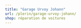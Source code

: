 ```yaml
---
title: "Garage Urvoy Johann"
url: /plerin/garage-urvoy-johann/
shop: réparation de voitures
---
```

